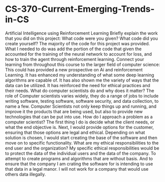 # CS-370-Current-Emerging-Trends-in-CS

Artificial Intelligence using Reinforcement Learning Briefly explain the work that you did on this project: What code were you given? What code did you create yourself?
The majority of the code for this project was provided.  What I needed to do was add the portion of the code that  given the accounted for the training of the neural network to account for loss, and how to train the agent through reinforcement learning.
Connect your learning from throughout this course to the larger field of computer science:
This could has provided a new prospective on Ai and reinforcement Learning.  It has enhanced my understanding of what some deep learning algorithms are capable of.  It has also shown me the variety of ways that the data can be utilized.  It has reinforced the need for ethical practices and their needs.
What do computer scientists do and why does it matter?
The role of Computer scientists varies widely, they do a range of jobs to include writing software, testing software, software security, and data collection, to name a few. Computer Scientists not only keep things up and running, and improve it the products that are being used, but also to provide new technologies that can be put into use.
How do I approach a problem as a computer scientist? 
The first thing I do is decide what the client needs, or what the end objective is.  Next, I would provide options for the customer, ensuring that those options are legal and ethical. Depending on what solution is chosen, I would start creating the base of the software and then move on to specific functionality.
What are my ethical responsibilities to the end user and the organization? 
My specific ethical responsibilities would be to protect the data of the individual users and the data of the company. To attempt to create programs and algorithms that are without basis. And to ensure that the company I am crating the software for is intending to use that data in a legal manor. I will not work for a company that would use others data illegally.
